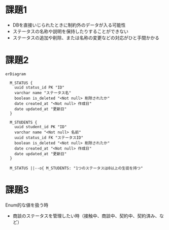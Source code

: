# 課題1

- DBを直接いじられたときに制約外のデータが入る可能性
- ステータスの名称や説明を保持したりすることができない
- ステータスの追加や削除、または名称の変更などの対応がひと手間かかる

# 課題2

```mermaid
erDiagram

  M_STATUS {
    uuid status_id PK "ID"
    varchar name "ステータス名"
    boolean is_deleted "<Not null> 削除されたか"
    date created_at "<Not null> 作成日"
    date updated_at "更新日"
  }

  M_STUDENTS {
    uuid student_id PK "ID"
    varchar name "<Not null> 名前"
    uuid status_id FK "ステータスID"
    boolean is_deleted "<Not null> 削除されたか"
    date created_at "<Not null> 作成日"
    date updated_at "更新日"
  }

  M_STATUS ||--o{ M_STUDENTS: "1つのステータスは0以上の生徒を持つ"
```

# 課題3

Enum的な値を扱う時

- 商談のステータスを管理したい時（接触中、商談中、契約中、契約済み、など）
